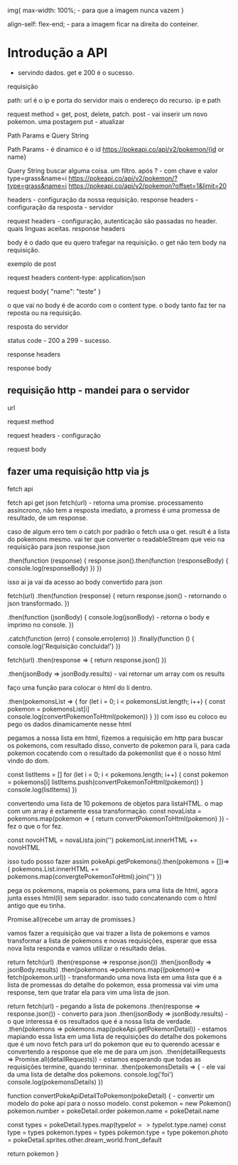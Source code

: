 img{
max-width: 100%; - para que a imagem nunca vazem
}

align-self: flex-end; - para a imagem ficar na direita do conteiner.

# Introdução a API

- servindo dados.
  get e 200 é o sucesso.

requisição

path: url é o ip e porta do servidor
mais o endereço do recurso. ip e path

request method = get, post, delete, patch.
post - vai inserir um novo pokemon. uma postagem
put - atualizar

Path Params e Query String

Path Params - é dinamico é o id
https://pokeapi.co/api/v2/pokemon/{id or name}

Query String
buscar alguma coisa.
um filtro.
após ? - com chave e valor
type=grass&name=i
https://pokeapi.co/api/v2/pokemon/?type=grass&name=i
https://pokeapi.co/api/v2/pokemon?offset=1&limit=20

headers - configuração da nossa requisição.
response headers - configuração da resposta - servidor

request headers - configuração, autenticação são passadas no header.
quais linguas aceitas.
response headers

body é o dado que eu quero trafegar na requisição.
o get não tem body na requisição.

exemplo de post

request headers
content-type: application/json

request body{
"name": "teste"
}

o que vai no body é de acordo com o content type.
o body tanto faz ter na reposta ou na requisição.

resposta do servidor

status code - 200 a 299 - sucesso.

response headers

response body

## requisição http - mandei para o servidor

url

request method

request headers - configuração

request body

## fazer uma requisição http via js

fetch api

fetch api get json
fetch(url) - retorna uma promise.
processamento assincrono, não tem a resposta imediato, a promess é uma promessa de resultado, de um response.

caso de algum erro tem o catch
por padrão o fetch usa o get.
result é a lista do pokemons mesmo.
vai ter que converter o readableStream que veio na requisição para json
response.json

.then(function (response) {
response.json().then(function (responseBody) {
console.log(responseBody)
})
})

isso ai ja vai da acesso ao body convertido para json

fetch(url)
.then(function (response) {
return response.json() - retornando o json transformado.
})

.then(function (jsonBody) {
console.log(jsonBody) - retorna o body e imprimo no console.
})

.catch(function (erro) {
console.erro(erro)
})
.finally(function () {
console.log('Requisição concluida!')
})

fetch(url)
.then(response => {
return response.json()
})

.then(jsonBody => jsonBody.results) - vai retornar um array com os results

faço uma função para colocar o html do li dentro.

.then(pokemonsList => {
for (let i = 0; i < pokemonsList.length; i++) {
const pokemon = pokemonsList[i]
console.log(convertPokemonToHtml(pokemon))
}
})
com isso eu coloco eu pego os dados dinamicamente nesse html

pegamos a nossa lista em html, fizemos a requisição em http para buscar os pokemons, com resultado disso, converto de pokemon para li, para cada pokemon cocatendo com o resultado da pokemonlist que é o nosso html vindo do dom.

const listItems = []
for (let i = 0; i < pokemons.length; i++) {
const pokemon = pokemons[i]
listItems.push(convertPokemonToHtml(pokemon))
}
console.log(listItems)
})

convertendo uma lista de 10 pokemons de objetos para listaHTML.
o map com um array é extamente essa transformação.
const novaLista = pokemons.map(pokemon => {
return convertPokemonToHtml(pokemon)
}) - fez o que o for fez.

const novoHTML = novaLista.join('')
pokemonList.innerHTML += novoHTML

isso tudo posso fazer assim pokeApi.getPokemons().then(pokemons = [])=>{
pokemons.List.innerHTML += pokemons.map(convergtePokemonToHtml).join('')
})

pega os pokemons, mapeia os pokemons, para uma lista de html, agora junta esses html(li) sem separador.
isso tudo concatenando com o html antigo que eu tinha.

Promise.all(recebe um array de promisses.)

vamos fazer a requisição que vai trazer a lista de pokemons e vamos transformar a lista de pokemons e novas requisições, esperar que essa nova lista responda e vamos utilizar o resultado delas.

return fetch(url)
.then(response => response.json())
.then(jsonBody => jsonBody.results)
.then(pokemons =>pokemons.map((pokemon)=> fetch(pokemon.url)) - transformando uma nova lista em uma lista que é a lista de promessas do detalhe do pokemon, essa promessa vai vim uma response, tem que tratar ela para vim uma lista de json.

return fetch(url) - pegando a lista de pokemons
.then(response => response.json()) - converto para json
.then(jsonBody => jsonBody.results) - o que interessa é os resultados que é a nossa lista de verdade.
.then(pokemons => pokemons.map(pokeApi.getPokemonDetail)) - estamos mapiando essa lista em uma lista de requisições do detalhe dos pokemons que é um novo fetch para url do pokemon que eu to querendo acessar e convertendo a response que ele me de para um json.
.then(detailRequests => Promise.all(detailRequests)) - estamos esperando que todas as requisições termine, quando terminar.
.then(pokemonsDetails => { - ele vai da uma lista de detalhe dos pokemons.
console.log('foi')
console.log(pokemonsDetails)
})

function convertPokeApiDetailToPokemon(pokeDetail) { - convertir um modelo do poke api para o nosso modelo.
const pokemon = new Pokemon()
pokemon.number = pokeDetail.order
pokemon.name = pokeDetail.name

const types = pokeDetail.types.map(type$lot => type$lot.type.name)
const type = types
pokemon.types = types
pokemon.type = type
pokemon.photo = pokeDetail.sprites.other.dream_world.front_default

return pokemon
}
